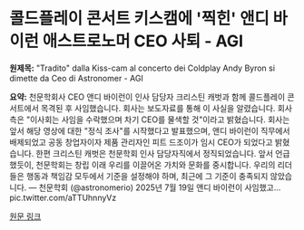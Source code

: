 # 콜드플레이 콘서트 키스캠에 '찍힌' 앤디 바이런 애스트로노머 CEO 사퇴 - AGI

**원제목:** &quot;Tradito&quot; dalla Kiss-cam al concerto dei Coldplay Andy Byron si dimette da Ceo di Astronomer - AGI

**요약:** 천문학회사 CEO 앤디 바이런이 인사 담당자 크리스틴 캐벗과 함께 콜드플레이 콘서트에서 목격된 후 사임했습니다. 회사는 보도자료를 통해 이 사실을 알렸습니다.  회사 측은 "이사회는 사임을 수락했으며 차기 CEO를 물색할 것"이라고 밝혔습니다. 회사는 앞서 해당 영상에 대한 "정식 조사"를 시작했다고 발표했으며, 앤디 바이런이 직무에서 배제되었고 공동 창업자이자 제품 관리자인 피트 드조이가 임시 CEO가 되었다고 밝혔습니다. 한편 크리스틴 캐벗은 천문학회 인사 담당자직에서 정직되었습니다. 앞서 언급했듯이, 천문학회는 창립 이래 우리를 이끌어온 가치와 문화를 중시합니다. 우리의 리더들은 행동과 책임감 모두에서 기준을 설정해야 하며, 최근에 그 기준이 충족되지 않았습니다. — 천문학회 (@astronomerio) 2025년 7월 19일 앤디 바이런이 사임했고… pic.twitter.com/aTTUhnnyVz

[원문 링크](https://www.agi.it/estero/news/2025-07-19/coldplay-miss-cam-si-dimette-ceo-astronomer-andy-byron-32377780/)
